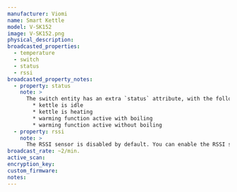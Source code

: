 ```yaml
---
manufacturer: Viomi
name: Smart Kettle
model: V-SK152
image: V-SK152.png
physical_description:
broadcasted_properties:
  - temperature
  - switch
  - status
  - rssi
broadcasted_property_notes:
  - property: status
    note: >
      The switch entity has an extra `status` attribute, with the following values:
        * kettle is idle
        * kettle is heating
        * warming function active with boiling
        * warming function active without boiling
  - property: rssi
    note: >
      The RSSI sensor is disabled by default. You can enable the RSSI sensor by going to `configuration`, `integrations`, select `devices` on the BLE monitor integration tile and select your device. Click on the `+1 disabled entity` to show the disabled sensor and select the disabled entity. Finally, click on `Enable entity` to enable it. 
broadcast_rate: ~2/min.
active_scan:
encryption_key:
custom_firmware:
notes:
---
```

